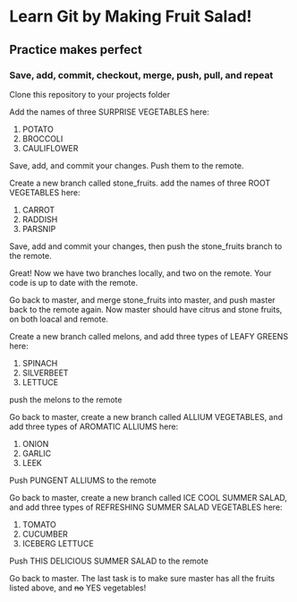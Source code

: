 # Learn Git by Making Fruit Salad!
## Practice makes perfect
### Save, add, commit, checkout, merge, push, pull, and repeat


Clone this repository to your projects folder


Add the names of three SURPRISE VEGETABLES here:

1. POTATO
2. BROCCOLI
3. CAULIFLOWER


Save, add, and commit your changes. Push them to the remote.


Create a new branch called stone_fruits.
add the names of three ROOT VEGETABLES here:

1. CARROT
2. RADDISH
3. PARSNIP


Save, add and commit your changes, then push the stone_fruits branch to the remote. 


Great! Now we have two branches locally, and two on the remote. Your code is up to date with the remote.


Go back to master, and merge stone_fruits into master, and push master back to the remote again. Now master should have citrus and stone fruits, on both loacal and remote.


Create a new branch called melons, and add three types of LEAFY GREENS here:

1. SPINACH
2. SILVERBEET
3. LETTUCE


push the melons to the remote


Go back to master, create a new branch called ALLIUM VEGETABLES, and add three types of AROMATIC ALLIUMS here:

1. ONION
2. GARLIC
3. LEEK


Push PUNGENT ALLIUMS to the remote


Go back to master, create a new branch called ICE COOL SUMMER SALAD, and add three types of REFRESHING SUMMER SALAD VEGETABLES here:

1. TOMATO
2. CUCUMBER
3. ICEBERG LETTUCE


Push THIS DELICIOUS SUMMER SALAD to the remote


Go back to master. The last task is to make sure master has all the fruits listed above, and ~~no~~ YES vegetables!









